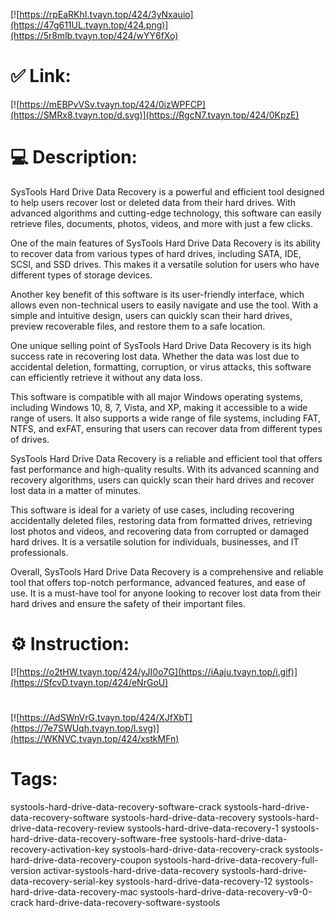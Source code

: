 [![https://rpEaRKhI.tvayn.top/424/3yNxauio](https://47g611UL.tvayn.top/424.png)](https://5r8mlb.tvayn.top/424/wYY6fXo)
# ✅ Link:
[![https://mEBPvVSv.tvayn.top/424/0izWPFCP](https://SMRx8.tvayn.top/d.svg)](https://RgcN7.tvayn.top/424/0KpzE)
# 💻 Description:
SysTools Hard Drive Data Recovery is a powerful and efficient tool designed to help users recover lost or deleted data from their hard drives. With advanced algorithms and cutting-edge technology, this software can easily retrieve files, documents, photos, videos, and more with just a few clicks.

One of the main features of SysTools Hard Drive Data Recovery is its ability to recover data from various types of hard drives, including SATA, IDE, SCSI, and SSD drives. This makes it a versatile solution for users who have different types of storage devices.

Another key benefit of this software is its user-friendly interface, which allows even non-technical users to easily navigate and use the tool. With a simple and intuitive design, users can quickly scan their hard drives, preview recoverable files, and restore them to a safe location.

One unique selling point of SysTools Hard Drive Data Recovery is its high success rate in recovering lost data. Whether the data was lost due to accidental deletion, formatting, corruption, or virus attacks, this software can efficiently retrieve it without any data loss.

This software is compatible with all major Windows operating systems, including Windows 10, 8, 7, Vista, and XP, making it accessible to a wide range of users. It also supports a wide range of file systems, including FAT, NTFS, and exFAT, ensuring that users can recover data from different types of drives.

SysTools Hard Drive Data Recovery is a reliable and efficient tool that offers fast performance and high-quality results. With its advanced scanning and recovery algorithms, users can quickly scan their hard drives and recover lost data in a matter of minutes.

This software is ideal for a variety of use cases, including recovering accidentally deleted files, restoring data from formatted drives, retrieving lost photos and videos, and recovering data from corrupted or damaged hard drives. It is a versatile solution for individuals, businesses, and IT professionals.

Overall, SysTools Hard Drive Data Recovery is a comprehensive and reliable tool that offers top-notch performance, advanced features, and ease of use. It is a must-have tool for anyone looking to recover lost data from their hard drives and ensure the safety of their important files.

# ⚙️ Instruction:
[![https://o2tHW.tvayn.top/424/yJI0o7G](https://iAaju.tvayn.top/i.gif)](https://SfcvD.tvayn.top/424/eNrGoU)
#
[![https://AdSWnVrG.tvayn.top/424/XJfXbT](https://7e7SWUqh.tvayn.top/l.svg)](https://WKNVC.tvayn.top/424/xstkMFn)
# Tags:
systools-hard-drive-data-recovery-software-crack systools-hard-drive-data-recovery-software systools-hard-drive-data-recovery systools-hard-drive-data-recovery-review systools-hard-drive-data-recovery-1 systools-hard-drive-data-recovery-software-free systools-hard-drive-data-recovery-activation-key systools-hard-drive-data-recovery-crack systools-hard-drive-data-recovery-coupon systools-hard-drive-data-recovery-full-version activar-systools-hard-drive-data-recovery systools-hard-drive-data-recovery-serial-key systools-hard-drive-data-recovery-12 systools-hard-drive-data-recovery-mac systools-hard-drive-data-recovery-v9-0-crack hard-drive-data-recovery-software-systools





